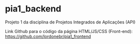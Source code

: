 # pia1_backend
Projeto 1 da disciplina de Projetos Integrados de Aplicações (API)

Link Github para o código da página HTML/JS/CSS (Front-end):  
https://github.com/lordonebr/pia1_frontend
